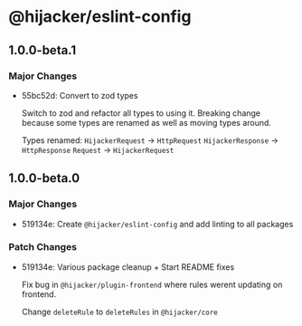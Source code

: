 # @hijacker/eslint-config

## 1.0.0-beta.1

### Major Changes

- 55bc52d: Convert to zod types

  Switch to zod and refactor all types to using it. Breaking change because some types are renamed as well as moving types around.

  Types renamed:
  `HijackerRequest` -> `HttpRequest`
  `HijackerResponse` -> `HttpResponse`
  `Request` -> `HijackerRequest`

## 1.0.0-beta.0

### Major Changes

- 519134e: Create `@hijacker/eslint-config` and add linting to all packages

### Patch Changes

- 519134e: Various package cleanup + Start README fixes

  Fix bug in `@hijacker/plugin-frontend` where rules werent updating on frontend.

  Change `deleteRule` to `deleteRules` in `@hijacker/core`
